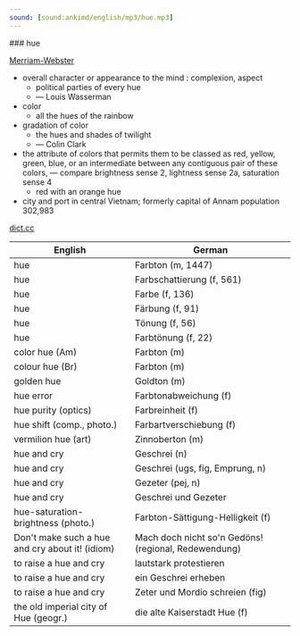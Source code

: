 ```yaml
---
sound: [sound:ankimd/english/mp3/hue.mp3]
---
```


\### hue

[Merriam-Webster](https://www.merriam-webster.com/dictionary/hue)

- overall character or appearance to the mind : complexion, aspect
    - political parties of every hue
    - — Louis Wasserman
- color
    - all the hues of the rainbow
- gradation of color
    - the hues and shades of twilight
    - — Colin Clark
- the attribute of colors that permits them to be classed as red, yellow, green, blue, or an intermediate between any contiguous pair of these colors, — compare brightness sense 2, lightness sense 2a, saturation sense 4
    - red with an orange hue
- city and port in central Vietnam; formerly capital of Annam population 302,983

[dict.cc](https://www.dict.cc/hue)

| English        | German       |
| -------------- | ------------ |
| hue | Farbton (m, 1447) |
| hue | Farbschattierung (f, 561) |
| hue | Farbe (f, 136) |
| hue | Färbung (f, 91) |
| hue | Tönung (f, 56) |
| hue | Farbtönung (f, 22) |
| color hue (Am) | Farbton (m) |
| colour hue (Br) | Farbton (m) |
| golden hue | Goldton (m) |
| hue error | Farbtonabweichung (f) |
| hue purity (optics) | Farbreinheit (f) |
| hue shift (comp., photo.) | Farbartverschiebung (f) |
| vermilion hue (art) | Zinnoberton (m) |
| hue and cry | Geschrei (n) |
| hue and cry | Geschrei (ugs, fig, Emprung, n) |
| hue and cry | Gezeter (pej, n) |
| hue and cry | Geschrei und Gezeter |
| hue-saturation-brightness <HSB> (photo.) | Farbton-Sättigung-Helligkeit (f) |
| Don't make such a hue and cry about it! (idiom) | Mach doch nicht so'n Gedöns! (regional, Redewendung) |
| to raise a hue and cry | lautstark protestieren |
| to raise a hue and cry | ein Geschrei erheben |
| to raise a hue and cry | Zeter und Mordio schreien (fig) |
| the old imperial city of Hue (geogr.) | die alte Kaiserstadt Hue (f) |
